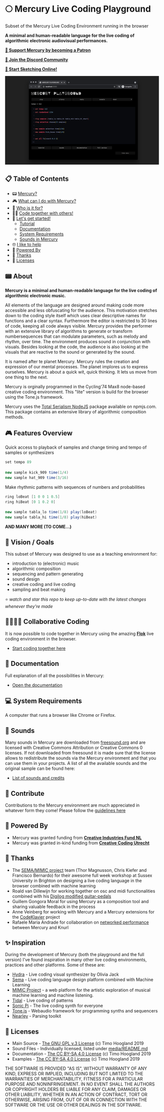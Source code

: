 # 🌕 Mercury Live Coding Playground

Subset of the Mercury Live Coding Environment running in the browser

**A minimal and human-readable language for the live coding of algorithmic electronic audiovisual performances.**

[**🙏 Support Mercury by becoming a Patron**](https://www.patreon.com/bePatron?u=9649817) 

[**💬 Join the Discord Community**](https://discord.gg/vt59NYU)

[**🚀 Start Sketching Online!**](https://mercury-sketch.glitch.me/)

![The Mercury playground in the browser](media/screenshot.png)

## 📋 Table of Contents

<!-- - [Newest Features](#-newest-features) -->
- 📟 [Mercury?](#-about)
- 🎮 [What can I do with Mercury?](#-features-overview)
- 🔭 [Who is it for?](#-vision--goals)
- 👩‍💻 [Code together with others!](#-collaborative-coding)
- 🚀 [Let's get started!](#-install)
	- [Tutorial](https://tmhglnd.github.io/mercury/tutorial.html)
	- [Documentation](https://tmhglnd.github.io/mercury/table-of-content.html)
	- [System Requirements](#-system-requirements)
	- [Sounds in Mercury](https://github.com/tmhglnd/mercury/blob/master/mercury_ide/media/README.md)
- 🤓 [I like to help](#-contribute)
- 🔋 [Powered By](#-powered-by)
- 🙏 [Thanks](#-thanks)
- 📄 [Licenses](#-licenses)

## 📟 About 

**Mercury is a minimal and human-readable language for the live coding of algorithmic electronic music.** 

All elements of the language are designed around making code more accessible and less obfuscating for the audience. This motivation stretches down to the coding style itself which uses clear descriptive names for functions and a clear syntax. Furthermore the editor is restricted to 30 lines of code, keeping all code always visible. Mercury provides the performer with an extensive library of algorithms to generate or transform numbersequences that can modulate parameters, such as melody and rhythm, over time. The environment produces sound in conjunction with visuals. Besides looking at the code, the audience is also looking at the visuals that are reactive to the sound or generated by the sound.

It is named after te planet Mercury. Mercury rules the creation and expression of our mental processes. The planet implores us to express ourselves. Mercury is about a quick wit, quick thinking. It lets us move from one thing to the next.

Mercury is orginally programmed in the Cycling'74 Max8 node-based creative coding environment. This "lite" version is build for the browser using the Tone.js framework.

Mercury uses the [Total Serialism NodeJS](https://github.com/tmhglnd/total-serialism#total-serialism) package available on npmjs.com. This package contains an extensive library of algorithmic composition methods.

<!-- ![Screenshot of the Mercury environment](media/mercury-screenshot2.png) -->

## 🎮 Features Overview

Quick access to playback of samples and change timing and tempo of samples or synthesizers

```java
set tempo 89

new sample kick_909 time(1/4)
new sample hat_909 time(3/16)
```

Make rhythmic patterns with sequences of numbers and probabilities

```java
ring loBeat [1 0 0 1 0.5]
ring hiBeat [0 1 0.2 0]

new sample tabla_lo time(1/8) play(loBeat)
new sample tabla_hi time(1/8) play(hiBeat)
```

<!-- Generate psuedorandom melodic content for a synthesizer in a range and set a scale

```java
set scale minor d
set randomSeed 31415

ring melody random(16 0 24)

new synth saw note(melody) time(1/16) shape(4 100)
```

Design sounds with various effects

```java
new sample chimes time(2) speed(-0.25) fx(reverb 0.3 15) fx(drive 10) fx(lfo 1/8 sine)
```

Easily give multiple instruments the same effects

```java
new sample chimes time(2)
new sample harp_down time(3)
new sample gong_lo time(5)

set all fx(lfo 1/16) fx(delay) fx(reverb 0.5 11)
```

Generate sequences algorithmically to compose complex structures and choose from an extensive library of algorithms to work with

```java
set scale minor a 

ring rhythm euclidean(32 13)

ring melody spread(5 0 24)
ring melody palinedrome(melody)
ring melody clone(melody 0 5 7 3)
ring melody lace(melody melody)

new synth triangle note(melody 1) shape(1 80) play(rhythm)
```

Control external midi devices or send midi to other applications and use clock sync

```java
set midi getPorts
//=> prints the available devices to the console
new midi "Your Awesome Midi Device" time(1/4) note(7 1) length(100) sync(on)
```

Control other environments via OSC-messages

```java
ring params [0.25 0.5 0.75]

new emitter osc address(yourDevice) theParam(params) time(1/4)

// emits => /yourDevice/theParam 0.25
//          /yourDevice/theParam 0.5
//          /yourDevice/theParam 0.75
//          /yourDevice/theParam 0.25
//          etc...
```

Easily control parameters in Mercury via external OSC-messages

```java
new synth triangle fx(reverb /extOSC/verbAmount) fx(filter low /extOSC/cutoff 0.4) time(1) shape(1 1000)
``` -->

**AND MANY MORE (TO COME...)**

## 🔭 Vision / Goals

This subset of Mercury was designed to use as a teaching environment for:
- introduction to (electronic) music
- algorithmic composition
- sequencing and pattern generating
- sound design
- creative coding and live coding
- sampling and beat making

⭐️ *watch and star this repo to keep up-to-date with the latest changes whenever they're made*

## 👩‍💻👨‍💻 Collaborative Coding

It is now possible to code together in Mercury using the amazing [**Flok**](https://flok.clic.cf/) live coding environment in the browser.

- [Start coding together here](https://tmhglnd.github.io/mercury/collaborate.html)

## 📖 Documentation

Full explanation of all the possibilities in Mercury:

- [Open the documentation](https://tmhglnd.github.io/mercury/table-of-content.html)

## 💻 System Requirements

A computer that runs a browser like Chrome or Firefox.

## 🎵 Sounds

Many sounds in Mercury are downloaded from [freesound.org](http://www.freesound.org) and are licensed with Creative Commons Attribution or Creative Commons 0 licenses. If not downloaded from freesound it is made sure that the license allows to redistribute the sounds via the Mercury environment and that you can use them in your projects. A list of all the available sounds and the original sample can be found here:

- [List of sounds and credits](https://github.com/tmhglnd/mercury/blob/master/mercury_ide/media/README.md)

## 📝 Contribute

Contributions to the Mercury environment are much appreciated in whatever form they come! Please follow the [guidelines here](docs/contribute.md)

## 🔋 Powered By

- Mercury was granted funding from [**Creative Industries Fund NL**](https://stimuleringsfonds.nl/en/)
- Mercury was granted in-kind funding from [**Creative Coding Utrecht**](https://creativecodingutrecht.nl/)

## 🙏 Thanks

- The [SEMA/MIMIC project](https://mimicproject.com/about) team (Thor Magnusson, Chris Kiefer and Francisco Bernardo) for their awesome full week workshop at Sussex University in Brighton on designing a live coding language in the browser combined with machine learning
- Roald van Dillewijn for working together on osc and midi functionalities combined with his [Digilog modified guitar-pedals](https://roaldvandillewijn.nl/projects/digilog)
- Guillem Gongora Moral for using Mercury as a composition tool and sharing valuable feedback in the process
- Anne Veinberg for working with Mercury and a Mercury extensions for the [CodeKlavier](https://codeklavier.space/) project
- Rafaele Maria Andrade for collaboration on [networked performance](https://www.youtube.com/watch?v=7UWywv_DPHI&t=4s) between Mercury and Knurl

## ✨ Inspiration

During the development of Mercury (both the playground and the full version) I've found inspiration in many other live coding environments, practices and other platforms. Some of these are:

- [Hydra](https://hydra.ojack.xyz/) - Live coding visual synthesizer by Olivia Jack
- [Sema](https://sema.codes/about) - Live coding language design platform combined with Machine Learning
- [MIMIC Project](https://mimicproject.com/about) - a web platform for the artistic exploration of musical machine learning and machine listening.
- [Tidal](https://tidalcycles.org/index.php/Welcome) - Live coding of patterns
- [Sonic Pi](https://sonic-pi.net/) - The live coding synth for everyone
- [Tone.js](https://tonejs.github.io/) - Webaudio framework for programming synths and sequencers
- [Nearley](https://nearley.js.org/) - Parsing toolkit

## 📄 Licenses

- Main Source - [The GNU GPL v.3 License](https://choosealicense.com/licenses/gpl-3.0/) (c) Timo Hoogland 2019
- Sound Files - Individually licensed, listed under [media/README.md](https://github.com/tmhglnd/mercury/blob/master/mercury_ide/media/README.md)
- Documentation - [The CC BY-SA 4.0 License](https://creativecommons.org/licenses/by-sa/4.0/) (c) Timo Hoogland 2019
- Examples - [The CC BY-SA 4.0 License](https://creativecommons.org/licenses/by-sa/4.0/) (c) Timo Hoogland 2019

THE SOFTWARE IS PROVIDED "AS IS", WITHOUT WARRANTY OF ANY KIND, EXPRESS OR IMPLIED, INCLUDING BUT NOT LIMITED TO THE WARRANTIES OF MERCHANTABILITY, FITNESS FOR A PARTICULAR PURPOSE AND NONINFRINGEMENT. IN NO EVENT SHALL THE AUTHORS OR COPYRIGHT HOLDERS BE LIABLE FOR ANY CLAIM, DAMAGES OR OTHER LIABILITY, WHETHER IN AN ACTION OF CONTRACT, TORT OR OTHERWISE, ARISING FROM, OUT OF OR IN CONNECTION WITH THE SOFTWARE OR THE USE OR OTHER DEALINGS IN THE SOFTWARE.
